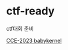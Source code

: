 # ctf-ready

ctf대회 준비

[CCE-2023 babykernel]([https://swieeft.github.io/2020/03/02/NotionToGithubioPorting.html](https://majestic-aspen-e43.notion.site/babykernel-f2caf37f2bfc4d5ea44fc5796d5ad611?pvs=4)https://majestic-aspen-e43.notion.site/babykernel-f2caf37f2bfc4d5ea44fc5796d5ad611?pvs=4)
